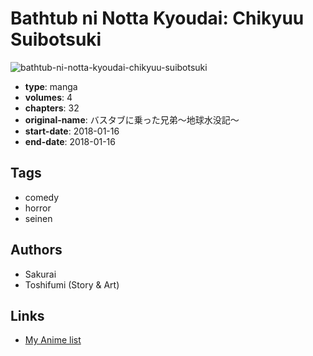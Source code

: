# Bathtub ni Notta Kyoudai: Chikyuu Suibotsuki

![bathtub-ni-notta-kyoudai-chikyuu-suibotsuki](https://cdn.myanimelist.net/images/manga/3/228561.jpg)

-   **type**: manga
-   **volumes**: 4
-   **chapters**: 32
-   **original-name**: バスタブに乗った兄弟～地球水没記～
-   **start-date**: 2018-01-16
-   **end-date**: 2018-01-16

## Tags

-   comedy
-   horror
-   seinen

## Authors

-   Sakurai
-   Toshifumi (Story & Art)

## Links

-   [My Anime list](https://myanimelist.net/manga/117264/Bathtub_ni_Notta_Kyoudai__Chikyuu_Suibotsuki)
